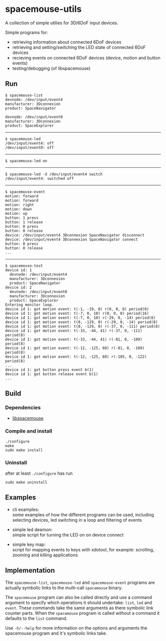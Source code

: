 # spacemouse-utils
A collection of simple utilies for 3D/6DoF input devices.

Simple programs for:
* retrieving information about connected 6DoF devices
* retrieving and setting/switching the LED state of connected 6DoF devices
* recieving events on connected 6DoF devices (device, motion and button events)
* testing/debugging (of libspacemouse)

## Run

    $ spacemouse-list
    devnode: /dev/input/event4
    manufacturer: 3Dconnexion
    product: SpaceNavigator

    devnode: /dev/input/event0
    manufacturer: 3Dconnexion
    product: SpaceExplorer

- - - - -
    $ spacemouse-led
    /dev/input/event4: off
    /dev/input/event0: off
- - - - -
    $ spacemouse-led on
- - - - -
    $ spacemouse-led -d /dev/input/event4 switch
    /dev/input/event4: switched off
- - - - -
    $ spacemouse-event
    motion: forward
    motion: forward
    motion: right
    motion: down
    motion: up
    button: 1 press
    button: 1 release
    button: 0 press
    button: 0 release
    device: /dev/input/event4 3Dconnexion SpaceNavigator disconnect
    device: /dev/input/event4 3Dconnexion SpaceNavigator connect
    button: 0 press
    button: 0 release
    ...
- - - - -
    $ spacemouse-test
    device id: 1
      devnode: /dev/input/event4
      manufacturer: 3Dconnexion
      product: SpaceNavigator
    device id: 2
      devnode: /dev/input/event0
      manufacturer: 3Dconnexion
      product: SpaceExplorer
    Entering monitor loop.
    device id 1: got motion event: t(-1, -19, 0) r(0, 0, 0) period(0)
    device id 1: got motion event: t(-7, 0, 10) r(0, 0, 0) period(16)
    device id 1: got motion event: t(-7, 0, 10) r(-29, 0, -14) period(8)
    device id 1: got motion event: t(0, -129, 0) r(-29, 0, -14) period(8)
    device id 1: got motion event: t(0, -129, 0) r(-37, 0, -111) period(8)
    device id 1: got motion event: t(-33, -44, 41) r(-37, 0, -111) period(8)
    device id 1: got motion event: t(-33, -44, 41) r(-81, 0, -109) period(8)
    device id 1: got motion event: t(-12, -125, 60) r(-81, 0, -109) period(8)
    device id 1: got motion event: t(-12, -125, 60) r(-105, 0, -122) period(8)
    ...
    device id 1: got button press event b(1)
    device id 1: got button release event b(1)
    ...

## Build

### Dependencies

* [libspacemouse](https://github.com/polyphemus/libspacemouse)

### Compile and install

    ./configure
    make
    sudo make install

### Uninstall

after at least `./configure` has run

    sudo make uninstall

## Examples

* cli examples:<br>
    some examples of how the different programs can be used, including selecting devices, led switching in a loop and filtering of events

* simple led deamon:<br>
    simple script for turning the LED on on device connect

* simple key map:<br>
    script for mapping events to keys with xdotool, for example: scrolling, zooming and killing applications

## Implementation

The `spacemouse-list`, `spacemouse-led` and `spacemouse-event` programs are actually symbolic links to the multi-call `spacemouse` binary.

The `spacemouse` program can also be called directly and use a command argument to specify which operations it should undertake: `list`, `led` and `event`. These commands take the same arguments as there symbolic link counter parts. When the `spacemouse` program is called without a command it defaults to the `list` command.

Use `-h/--help` for more information on the options and arguments the spacemouse program and it's symbolic links take.

